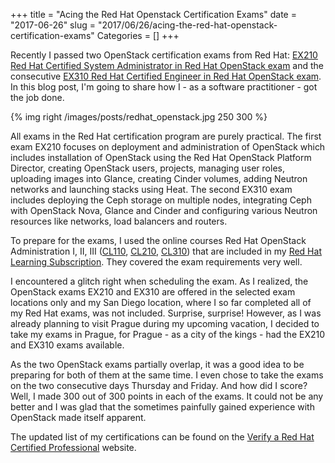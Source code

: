 +++
title = "Acing the Red Hat Openstack Certification Exams"
date = "2017-06-26"
slug = "2017/06/26/acing-the-red-hat-openstack-certification-exams"
Categories = []
+++

Recently I passed two OpenStack certification exams from Red Hat: [EX210 Red Hat Certified System Administrator in Red Hat OpenStack exam](https://www.redhat.com/en/services/training/ex210-red-hat-certified-system-administrator-red-hat-openstack-exam) and the consecutive [EX310 Red Hat Certified Engineer in Red Hat OpenStack exam](https://www.redhat.com/en/services/training/ex310-red-hat-certified-engineer-red-hat-openstack-exam). In this blog post, I'm going to share how I - as a software practitioner - got the job done.

<!--more-->

{% img right /images/posts/redhat_openstack.jpg 250 300 %}

All exams in the Red Hat certification program are purely practical. The first exam EX210 focuses on deployment and administration of OpenStack which includes installation of OpenStack using the Red Hat OpenStack Platform Director, creating OpenStack users, projects, managing user roles, uploading images into Glance, creating Cinder volumes, adding Neutron networks and launching stacks using Heat. The second EX310 exam includes deploying the Ceph storage on multiple nodes, integrating Ceph with OpenStack Nova, Glance and Cinder and configuring various Neutron resources like networks, load balancers and routers.

To prepare for the exams, I used the online courses Red Hat OpenStack Administration I, II, III ([CL110](https://www.redhat.com/en/services/training/cl110-red-hat-openstack-administration-i), [CL210](https://www.redhat.com/en/services/training/cl210-red-hat-openstack-administration-ii), [CL310](https://www.redhat.com/en/services/training/cl310-red-hat-openstack-administration-iii)) that are included in my [Red Hat Learning Subscription](https://www.redhat.com/en/services/training/learning-subscription). They covered the exam requirements very well.

I encountered a glitch right when scheduling the exam. As I realized, the OpenStack exams EX210 and EX310 are offered in the selected exam locations only and my San Diego location, where I so far completed all of my Red Hat exams, was not included. Surprise, surprise! However, as I was already planning to visit Prague during my upcoming vacation, I decided to take my exams in Prague, for Prague - as a city of the kings - had the EX210 and EX310 exams available.


As the two OpenStack exams partially overlap, it was a good idea to be preparing for both of them at the same time. I even chose to take the exams on the two consecutive days Thursday and Friday. And how did I score? Well, I made 300 out of 300 points in each of the exams. It could not be any better and I was glad that the sometimes painfully gained experience with OpenStack made itself apparent.

The updated list of my certifications can be found on the [Verify a Red Hat Certified Professional](https://www.redhat.com/rhtapps/certification/verify/?certId=160-216-727) website.
